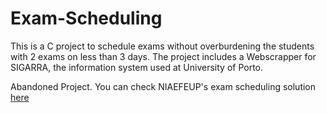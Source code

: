 Exam-Scheduling
===============

This is a C project to schedule exams without overburdening the students with 2 exams on less than 3 days. The project includes a Webscrapper for SIGARRA, the information system used at University of Porto.


Abandoned Project. You can check NIAEFEUP's exam scheduling solution [here](https://github.com/NIAEFEUP/examCalendar)
